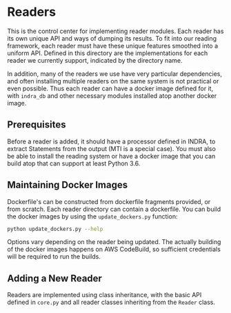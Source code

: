 Readers
=======

This is the control center for implementing reader modules. Each reader has its own
unique API and ways of dumping its results. To fit into our reading framework, each
reader must have these unique features smoothed into a uniform API. Defined in this
directory are the implementations for each reader we currently support, indicated by
the directory name.

In addition, many of the readers we use have very particular dependencies, and often
installing multiple readers on the same system is not practical or even possible. Thus
each reader can have a docker image defined for it, with `indra_db` and other
necessary modules installed atop another docker image.

Prerequisites
-------------
Before a reader is added, it should have a processor defined in INDRA, to extract
Statements from the output (MTI is a special case). You must also be able to install
the reading system or have a docker image that you can build atop that can support
at least Python 3.6.

Maintaining Docker Images
-------------------------
Dockerfile's can be constructed from dockerfile fragments provided, or from scratch.
Each reader directory can contain a dockerfile. You can build the docker images by
using the `update_dockers.py` function:
```bash
python update_dockers.py --help
```
Options vary depending on the reader being updated. The actually building of the
docker images happens on AWS CodeBuild, so sufficient credentials will be required
to run the builds.

Adding a New Reader
-------------------
Readers are implemented using class inheritance, with the basic API defined in
`core.py` and all reader classes inheriting from the `Reader` class.

